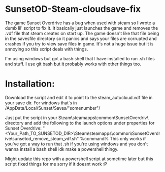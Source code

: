 # SunsetOD-Steam-cloudsave-fix
The game Sunset Overdrive has a bug when used with steam so I wrote a dumb lil' script to fix it. It basically just launches the game and removes the .vdf file that steam creates on start up. The game doesn't like that file being in the savesfile directory so it panics and says your files are corrupted and crashes if you try to view save files in game. It's not a huge issue but it is annoying so this script deals with things. 

I'm using windows but got a bash shell that I have installed to run .sh files and stuff. I use git bash but it probably works with other things too. 

# Installation: 
Download the script and edit it to point to the steam_autocloud.vdf file in your save dir. For windows that's in <home>/AppData/Local/Sunset/Saves/"somenumber"/

Just put the script in your Steam\steamapps\common\SunsetOverdriv\ directory and add the following to the launch options under properties for Sunset Overdrive:
  "<Your_Path_TO_SUNSETOD_DIR>\Steam\steamapps\common\SunsetOverdrive\sunsetod_remove_steam_vdf.sh" %command%
This only works if you've got a way to run that .sh if you're using windows and you don't wanna install a bash shell idk make a powershell thingy.

Might update this repo with a powershell script at sometime later but this script fixed things for me sorry if it doesnt work :P
